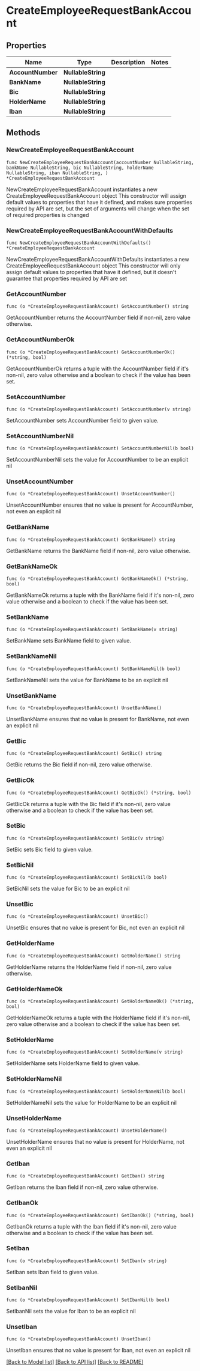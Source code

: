 # CreateEmployeeRequestBankAccount

## Properties

Name | Type | Description | Notes
------------ | ------------- | ------------- | -------------
**AccountNumber** | **NullableString** |  | 
**BankName** | **NullableString** |  | 
**Bic** | **NullableString** |  | 
**HolderName** | **NullableString** |  | 
**Iban** | **NullableString** |  | 

## Methods

### NewCreateEmployeeRequestBankAccount

`func NewCreateEmployeeRequestBankAccount(accountNumber NullableString, bankName NullableString, bic NullableString, holderName NullableString, iban NullableString, ) *CreateEmployeeRequestBankAccount`

NewCreateEmployeeRequestBankAccount instantiates a new CreateEmployeeRequestBankAccount object
This constructor will assign default values to properties that have it defined,
and makes sure properties required by API are set, but the set of arguments
will change when the set of required properties is changed

### NewCreateEmployeeRequestBankAccountWithDefaults

`func NewCreateEmployeeRequestBankAccountWithDefaults() *CreateEmployeeRequestBankAccount`

NewCreateEmployeeRequestBankAccountWithDefaults instantiates a new CreateEmployeeRequestBankAccount object
This constructor will only assign default values to properties that have it defined,
but it doesn't guarantee that properties required by API are set

### GetAccountNumber

`func (o *CreateEmployeeRequestBankAccount) GetAccountNumber() string`

GetAccountNumber returns the AccountNumber field if non-nil, zero value otherwise.

### GetAccountNumberOk

`func (o *CreateEmployeeRequestBankAccount) GetAccountNumberOk() (*string, bool)`

GetAccountNumberOk returns a tuple with the AccountNumber field if it's non-nil, zero value otherwise
and a boolean to check if the value has been set.

### SetAccountNumber

`func (o *CreateEmployeeRequestBankAccount) SetAccountNumber(v string)`

SetAccountNumber sets AccountNumber field to given value.


### SetAccountNumberNil

`func (o *CreateEmployeeRequestBankAccount) SetAccountNumberNil(b bool)`

 SetAccountNumberNil sets the value for AccountNumber to be an explicit nil

### UnsetAccountNumber
`func (o *CreateEmployeeRequestBankAccount) UnsetAccountNumber()`

UnsetAccountNumber ensures that no value is present for AccountNumber, not even an explicit nil
### GetBankName

`func (o *CreateEmployeeRequestBankAccount) GetBankName() string`

GetBankName returns the BankName field if non-nil, zero value otherwise.

### GetBankNameOk

`func (o *CreateEmployeeRequestBankAccount) GetBankNameOk() (*string, bool)`

GetBankNameOk returns a tuple with the BankName field if it's non-nil, zero value otherwise
and a boolean to check if the value has been set.

### SetBankName

`func (o *CreateEmployeeRequestBankAccount) SetBankName(v string)`

SetBankName sets BankName field to given value.


### SetBankNameNil

`func (o *CreateEmployeeRequestBankAccount) SetBankNameNil(b bool)`

 SetBankNameNil sets the value for BankName to be an explicit nil

### UnsetBankName
`func (o *CreateEmployeeRequestBankAccount) UnsetBankName()`

UnsetBankName ensures that no value is present for BankName, not even an explicit nil
### GetBic

`func (o *CreateEmployeeRequestBankAccount) GetBic() string`

GetBic returns the Bic field if non-nil, zero value otherwise.

### GetBicOk

`func (o *CreateEmployeeRequestBankAccount) GetBicOk() (*string, bool)`

GetBicOk returns a tuple with the Bic field if it's non-nil, zero value otherwise
and a boolean to check if the value has been set.

### SetBic

`func (o *CreateEmployeeRequestBankAccount) SetBic(v string)`

SetBic sets Bic field to given value.


### SetBicNil

`func (o *CreateEmployeeRequestBankAccount) SetBicNil(b bool)`

 SetBicNil sets the value for Bic to be an explicit nil

### UnsetBic
`func (o *CreateEmployeeRequestBankAccount) UnsetBic()`

UnsetBic ensures that no value is present for Bic, not even an explicit nil
### GetHolderName

`func (o *CreateEmployeeRequestBankAccount) GetHolderName() string`

GetHolderName returns the HolderName field if non-nil, zero value otherwise.

### GetHolderNameOk

`func (o *CreateEmployeeRequestBankAccount) GetHolderNameOk() (*string, bool)`

GetHolderNameOk returns a tuple with the HolderName field if it's non-nil, zero value otherwise
and a boolean to check if the value has been set.

### SetHolderName

`func (o *CreateEmployeeRequestBankAccount) SetHolderName(v string)`

SetHolderName sets HolderName field to given value.


### SetHolderNameNil

`func (o *CreateEmployeeRequestBankAccount) SetHolderNameNil(b bool)`

 SetHolderNameNil sets the value for HolderName to be an explicit nil

### UnsetHolderName
`func (o *CreateEmployeeRequestBankAccount) UnsetHolderName()`

UnsetHolderName ensures that no value is present for HolderName, not even an explicit nil
### GetIban

`func (o *CreateEmployeeRequestBankAccount) GetIban() string`

GetIban returns the Iban field if non-nil, zero value otherwise.

### GetIbanOk

`func (o *CreateEmployeeRequestBankAccount) GetIbanOk() (*string, bool)`

GetIbanOk returns a tuple with the Iban field if it's non-nil, zero value otherwise
and a boolean to check if the value has been set.

### SetIban

`func (o *CreateEmployeeRequestBankAccount) SetIban(v string)`

SetIban sets Iban field to given value.


### SetIbanNil

`func (o *CreateEmployeeRequestBankAccount) SetIbanNil(b bool)`

 SetIbanNil sets the value for Iban to be an explicit nil

### UnsetIban
`func (o *CreateEmployeeRequestBankAccount) UnsetIban()`

UnsetIban ensures that no value is present for Iban, not even an explicit nil

[[Back to Model list]](../README.md#documentation-for-models) [[Back to API list]](../README.md#documentation-for-api-endpoints) [[Back to README]](../README.md)


